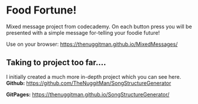 Food Fortune!
=============

Mixed message project from codecademy. On each button press you will be presented with a simple message for-telling your foodie future!

Use on your browser:
https://thenuggitman.github.io/MixedMessages/

Taking to project too far.... 
------
I initially created a much more in-depth project which you can see here. 
**Github:**
https://github.com/TheNuggitMan/SongStructureGenerator

**GitPages:**
https://thenuggitman.github.io/SongStructureGenerator/